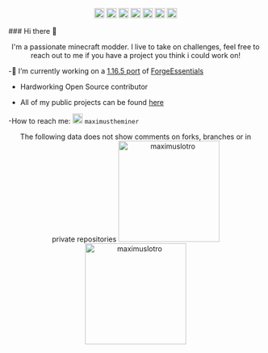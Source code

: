 
<p align="center">
  <img src="https://img.icons8.com/color/48/000000/java-coffee-cup-logo.png" alt="java" width="20" height="20" />
  <img src="https://img.icons8.com/ios/50/000000/mysql-logo.png" alt="MySQL" width="20" height="20"/>
  <img src="https://img.icons8.com/color/48/000000/c-plus-plus-logo.png" alt="C++" width="20" height="20"/>
  <img src="https://img.icons8.com/color/35/000000/c-sharp-logo.png" alt="C#" width="20" height="20"/>
  <img src="https://img.icons8.com/officel/50/000000/java-eclipse.png" alt="Java Eclipse" width="20" height="20"/>
  <img src="https://img.icons8.com/color/48/000000/git.png" alt="git" width="20" height="20" /> 
  <img src="https://img.icons8.com/color/48/000000/python.png" alt="python" width="20" height="20" />
</p>
### Hi there 👋
<p align="center">
  I'm a passionate minecraft modder. I live to take on challenges, feel free to reach out to me if you have a project you think i could work on!
</p>

-🔭 I’m currently working on a [1.16.5 port](https://github.com/ForgeEssentials/ForgeEssentials/tree/1.16.5/initial) of [ForgeEssentials](https://github.com/ForgeEssentials/ForgeEssentials)


- Hardworking Open Source contributor

- All of my public projects can be found [here](https://github.com/maximuslotro?tab=repositories)

-How to reach me:
<img src="https://img.icons8.com/color/48/000000/discord.png" alt="java" width="20" height="20" /> `maximustheminer`
<p align="center"> 
The following data does not show comments on forks, branches or in private repositories
  <img src="https://github-readme-stats.vercel.app/api?username=maximuslotro&show_icons=true&rank_icon=github" alt="maximuslotro" height="200" />
  <img src="https://github-readme-stats.vercel.app/api/top-langs?username=maximuslotro&hide=html,css" alt="maximuslotro" height="200" />
</p>

<!--
**maximuslotro/maximuslotro** is a ✨ _special_ ✨ repository because its `README.md` (this file) appears on your GitHub profile.

Here are some ideas to get you started:

- 🔭 I’m currently working on ...
- 🌱 I’m currently learning ...
- 👯 I’m looking to collaborate on ...
- 🤔 I’m looking for help with ...
- 💬 Ask me about ...
- 📫 How to reach me: ...
- 😄 Pronouns: ...
- ⚡ Fun fact: ...
-->
